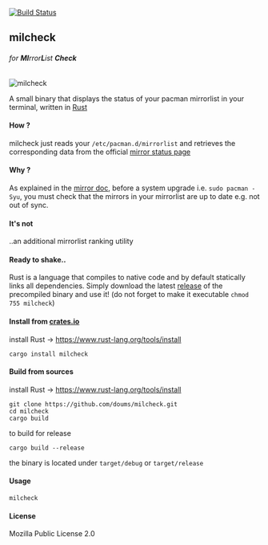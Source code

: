 [![Build Status](https://travis-ci.org/doums/milcheck.svg?branch=master)](https://travis-ci.org/doums/milcheck)

## milcheck

###### for **MI**rror**L**ist **Check**

![milcheck](https://image.petitmur.beer/milcheck.png)

A small binary that displays the status of your pacman mirrorlist in your terminal, written in [Rust](https://www.rust-lang.org/)

#### How ?

milcheck just reads your `/etc/pacman.d/mirrorlist` and retrieves the corresponding data from the official [mirror status page](https://www.archlinux.org/mirrors/status/)

#### Why ?

As explained in the [mirror doc](https://wiki.archlinux.org/index.php/Mirrors), before a system upgrade i.e. `sudo pacman -Syu`, you must check that the mirrors in your mirrorlist are up to date e.g. not out of sync.

#### It's not

..an additional mirrorlist ranking utility

#### Ready to shake..

Rust is a language that compiles to native code and by default statically links all dependencies. Simply download the latest [release](https://github.com/doums/milcheck/releases) of the precompiled binary and use it!
(do not forget to make it executable `chmod 755 milcheck`)

#### Install from [crates.io](https://crates.io/crates/milcheck)

install Rust -> https://www.rust-lang.org/tools/install
```
cargo install milcheck
```

#### Build from sources

install Rust -> https://www.rust-lang.org/tools/install
```
git clone https://github.com/doums/milcheck.git
cd milcheck
cargo build
```
to build for release
```
cargo build --release
```
the binary is located under `target/debug` or `target/release`

#### Usage

```
milcheck
```

#### License
Mozilla Public License 2.0
